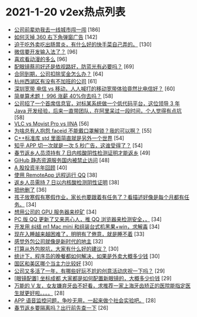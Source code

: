 # 2021-1-20 v2ex热点列表

+ [公司前辈劝我去一线城市闯一闯](https://www.v2ex.com/t/746509#reply186) [186]
+ [如何灭掉 360 右下角弹窗广告](https://www.v2ex.com/t/746538#reply142) [142]
+ [迫于吃外卖吃出肠胃炎，有什么好的快手菜自己弄的。](https://www.v2ex.com/t/746547#reply130) [130]
+ [微信要开发输入法了？](https://www.v2ex.com/t/746525#reply96) [96]
+ [喜欢看动漫的多么](https://www.v2ex.com/t/746629#reply96) [96]
+ [配眼镜蔡司好还是依视路好，防蓝光有必要吗？](https://www.v2ex.com/t/746513#reply69) [69]
+ [合同到期，公司扣除奖金怎么办？](https://www.v2ex.com/t/746601#reply64) [64]
+ [杭州西湖区有没有不加班的公司](https://www.v2ex.com/t/746655#reply61) [61]
+ [深圳宽带 电信 vs 移动，人人喊打的移动宽带体验竟然比电信好？](https://www.v2ex.com/t/746649#reply60) [60]
+ [简单算术题！ 996 涨薪 40%你去吗？](https://www.v2ex.com/t/746524#reply58) [58]
+ [公司招了一个首席信息官，对标某系统做一个低代码平台，这位领导 3 年 Java 开发经验，后来一直带团队，在阿里呆过一段时间，个人觉得有点坑](https://www.v2ex.com/t/746717#reply58) [58]
+ [VLC vs Movist Pro vs IINA](https://www.v2ex.com/t/746560#reply56) [56]
+ [为啥总有人抱怨 faceid 不能戴口罩解锁？我的可以啊？](https://www.v2ex.com/t/746537#reply55) [55]
+ [C++标准库 std 里面简直就是另外一个世界](https://www.v2ex.com/t/746540#reply54) [54]
+ [知乎 APP 切一次就是一次 5 秒广告，这谁受得了？](https://www.v2ex.com/t/746639#reply54) [54]
+ [春节返乡人员须持有 7 日内核酸阴性检测证明才能返乡](https://www.v2ex.com/t/746732#reply49) [49]
+ [GiHub 静态资源服务国内被禁止访问](https://www.v2ex.com/t/746659#reply48) [48]
+ [A 股投资半年回顾](https://www.v2ex.com/t/746559#reply40) [40]
+ [使用 RemoteApp 远程运行 QQ](https://www.v2ex.com/t/746542#reply38) [38]
+ [返乡人员需持 7 日以内核酸检测阴性证明](https://www.v2ex.com/t/746728#reply38) [38]
+ [把他删了](https://www.v2ex.com/t/746505#reply36) [36]
+ [孩子放寒假有寒假作业，家长也要跟着有任务了？看描述好像是每个月都有任务。](https://www.v2ex.com/t/746521#reply34) [34]
+ [想用公司的 GPU 服务器来挖矿](https://www.v2ex.com/t/746577#reply34) [34]
+ [PC 版 QQ 更新了又来恶心人，推 QQ 浏览器来检测安全，，](https://www.v2ex.com/t/746606#reply34) [34]
+ [开发用 纠结 m1 Mac mini 和组装台式机黑果+win，求解毒](https://www.v2ex.com/t/746737#reply34) [34]
+ [现在入睡越来越困难了，明明有了倦意，就是睡不着](https://www.v2ex.com/t/746615#reply33) [33]
+ [感觉外包公司就像是新时代的地主](https://www.v2ex.com/t/746612#reply32) [32]
+ [打算从外包脱坑，大家有什么好的建议？](https://www.v2ex.com/t/746527#reply30) [30]
+ [统计下，程序员的晚餐都如何解决，如果是外卖大概多少钱](https://www.v2ex.com/t/746687#reply30) [30]
+ [国区和美区哪个当主力比较好](https://www.v2ex.com/t/746709#reply30) [30]
+ [公司又多活了一年，有哪些好玩不尬的创意活动庆祝一下吗？](https://www.v2ex.com/t/746580#reply29) [29]
+ [[眼镜配置] 坐标成都 大家都是如何配置新眼镜的，大概多少价钱](https://www.v2ex.com/t/746670#reply29) [29]
+ [万能的 V 友，女友嫌弃牙齿不好看，求推荐一家上海牙齿矫正的医院能指定医生就更好啦。。。。](https://www.v2ex.com/t/746566#reply28) [28]
+ [APP 语音监控问题，争吵无用，一起来做个社会实验吧。](https://www.v2ex.com/t/746707#reply28) [28]
+ [春节返乡要隔离吗？出行前先查一下](https://www.v2ex.com/t/746508#reply26) [26]
